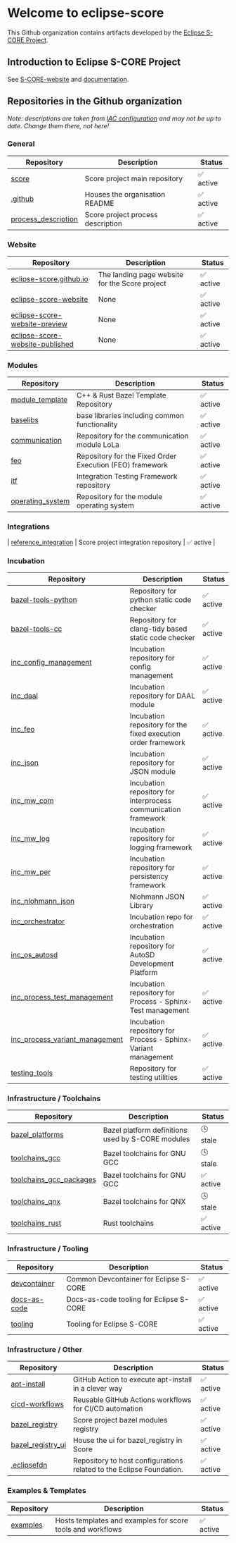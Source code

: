 # Welcome to eclipse-score

This Github organization contains artifacts developed by the [Eclipse S-CORE Project](https://projects.eclipse.org/projects/automotive.score).

## Introduction to Eclipse S-CORE Project

See [S-CORE-website](https://eclipse-score.github.io/) and [documentation](https://eclipse-score.github.io/score).

## Repositories in the Github organization

*Note: descriptions are taken from [IAC configuration](https://github.com/eclipse-score/.eclipsefdn/blob/main/otterdog/eclipse-score.jsonnet) and may not be up to date. Change them there, not here!*

### General

| Repository | Description | Status |
|------------|-------------|--------|
| [score](https://github.com/eclipse-score/score) | Score project main repository | ✅ active |
| [.github](https://github.com/eclipse-score/.github) | Houses the organisation README | ✅ active |
| [process_description](https://github.com/eclipse-score/process_description) | Score project process description | ✅ active |

### Website

| Repository | Description | Status |
|------------|-------------|--------|
| [eclipse-score.github.io](https://github.com/eclipse-score/eclipse-score.github.io) | The landing page website for the Score project | ✅ active |
| [eclipse-score-website](https://github.com/eclipse-score/eclipse-score-website) | None | ✅ active |
| [eclipse-score-website-preview](https://github.com/eclipse-score/eclipse-score-website-preview) | None | ✅ active |
| [eclipse-score-website-published](https://github.com/eclipse-score/eclipse-score-website-published) | None | ✅ active |

### Modules

| Repository | Description | Status |
|------------|-------------|--------|
| [module_template](https://github.com/eclipse-score/module_template) | C++ & Rust Bazel Template Repository | ✅ active |
| [baselibs](https://github.com/eclipse-score/baselibs) | base libraries including common functionality | ✅ active |
| [communication](https://github.com/eclipse-score/communication) | Repository for the communication module LoLa | ✅ active |
| [feo](https://github.com/eclipse-score/feo) | Repository for the Fixed Order Execution (FEO) framework | ✅ active |
| [itf](https://github.com/eclipse-score/itf) | Integration Testing Framework repository | ✅ active |
| [operating_system](https://github.com/eclipse-score/operating_system) | Repository for the module operating system | ✅ active |

### Integrations
| [reference_integration](https://github.com/eclipse-score/reference_integration) | Score project integration repository | ✅ active |

### Incubation

| Repository | Description | Status |
|------------|-------------|--------|
| [bazel-tools-python](https://github.com/eclipse-score/bazel-tools-python) | Repository for python static code checker | ✅ active |
| [bazel-tools-cc](https://github.com/eclipse-score/bazel-tools-cc) | Repository for clang-tidy based static code checker | ✅ active |
| [inc_config_management](https://github.com/eclipse-score/inc_config_management) | Incubation repository for config management | ✅ active |
| [inc_daal](https://github.com/eclipse-score/inc_daal) | Incubation repository for DAAL module | ✅ active |
| [inc_feo](https://github.com/eclipse-score/inc_feo) | Incubation repository for the fixed execution order framework | ✅ active |
| [inc_json](https://github.com/eclipse-score/inc_json) | Incubation repository for JSON module | ✅ active |
| [inc_mw_com](https://github.com/eclipse-score/inc_mw_com) | Incubation repository for interprocess communication framework | ✅ active |
| [inc_mw_log](https://github.com/eclipse-score/inc_mw_log) | Incubation repository for logging framework | ✅ active |
| [inc_mw_per](https://github.com/eclipse-score/inc_mw_per) | Incubation repository for persistency framework | ✅ active |
| [inc_nlohmann_json](https://github.com/eclipse-score/inc_nlohmann_json) | Nlohmann JSON Library | ✅ active |
| [inc_orchestrator](https://github.com/eclipse-score/inc_orchestrator) | Incubation repo for orchestration | ✅ active |
| [inc_os_autosd](https://github.com/eclipse-score/inc_os_autosd) | Incubation repository for AutoSD Development Platform | ✅ active |
| [inc_process_test_management](https://github.com/eclipse-score/inc_process_test_management) | Incubation repository for Process - Sphinx-Test management | ✅ active |
| [inc_process_variant_management](https://github.com/eclipse-score/inc_process_variant_management) | Incubation repository for Process - Sphinx-Variant management | ✅ active |
| [testing_tools](https://github.com/eclipse-score/testing_tools) | Repository for testing utilities | ✅ active |

### Infrastructure / Toolchains

| Repository | Description | Status |
|------------|-------------|--------|
| [bazel_platforms](https://github.com/eclipse-score/bazel_platforms) | Bazel platform definitions used by S-CORE modules | 🕓 stale |
| [toolchains_gcc](https://github.com/eclipse-score/toolchains_gcc) | Bazel toolchains for GNU GCC | 🕓 stale |
| [toolchains_gcc_packages](https://github.com/eclipse-score/toolchains_gcc_packages) | Bazel toolchains for GNU GCC | ✅ active |
| [toolchains_qnx](https://github.com/eclipse-score/toolchains_qnx) | Bazel toolchains for QNX | 🕓 stale |
| [toolchains_rust](https://github.com/eclipse-score/toolchains_rust) | Rust toolchains | ✅ active |

### Infrastructure / Tooling

| Repository | Description | Status |
|------------|-------------|--------|
| [devcontainer](https://github.com/eclipse-score/devcontainer) | Common Devcontainer for Eclipse S-CORE | ✅ active |
| [docs-as-code](https://github.com/eclipse-score/docs-as-code) | Docs-as-code tooling for Eclipse S-CORE | ✅ active |
| [tooling](https://github.com/eclipse-score/tooling) | Tooling for Eclipse S-CORE | ✅ active |

### Infrastructure / Other

| Repository | Description | Status |
|------------|-------------|--------|
| [apt-install](https://github.com/eclipse-score/apt-install) | GitHub Action to execute apt-install in a clever way | ✅ active |
| [cicd-workflows](https://github.com/eclipse-score/cicd-workflows) | Reusable GitHub Actions workflows for CI/CD automation | ✅ active |
| [bazel_registry](https://github.com/eclipse-score/bazel_registry) | Score project bazel modules registry | ✅ active |
| [bazel_registry_ui](https://github.com/eclipse-score/bazel_registry_ui) | House the ui for bazel_registry in Score | ✅ active |
| [.eclipsefdn](https://github.com/eclipse-score/.eclipsefdn) | Repository to host configurations related to the Eclipse Foundation. | ✅ active |

### Examples & Templates

| Repository | Description | Status |
|------------|-------------|--------|
| [examples](https://github.com/eclipse-score/examples) | Hosts templates and examples for score tools and workflows | ✅ active |
